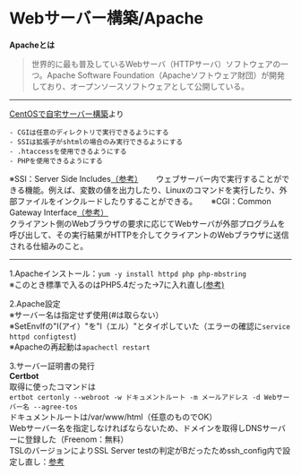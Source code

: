 # Webサーバー構築/Apache
**Apacheとは**  
> 世界的に最も普及しているWebサーバ（HTTPサーバ）ソフトウェアの一つ。Apache Software Foundation（Apacheソフトウェア財団）が開発しており、オープンソースソフトウェアとして公開している。

***

[CentOSで自宅サーバー構築](https://centossrv.com/apache.shtml)より  
``` 
- CGIは任意のディレクトリで実行できるようにする  
- SSIは拡張子がshtmlの場合のみ実行できるようにする  
- .htaccessを使用できるようにする  
- PHPを使用できるようにする  
```
※SSI：Server Side Includes[（参考）](https://designsupply-web.com/media/knowledgeside/3370/)　　
ウェブサーバー内で実行することができる機能。例えば、変数の値を出力したり、Linuxのコマンドを実行したり、外部ファイルをインクルードしたりすることができる。　　
※CGI：Common Gateway Interface[（参考）](infraexpert.com/study/tcpip16.5.html)  
クライアント側のWebブラウザの要求に応じてWebサーバが外部プログラムを呼び出して、その実行結果がHTTPを介してクライアントのWebブラウザに送信される仕組みのこと。  
  
***

1.Apacheインストール：`yum -y install httpd php php-mbstring`  
※このとき標準で入るのはPHP5.4だった→7に入れ直し[(参考)](https://www.rem-system.com/centos-httpd-php73/)  
  
2.Apache設定  
※サーバー名は指定せず使用(#は取らない）  
※SetEnvIfの"I(アイ）"を"l（エル）"とタイポしていた（エラーの確認に`service httpd configtest`)   
※Apacheの再起動は`apachectl restart`  

3.サーバー証明書の発行  
**Certbot**  
取得に使ったコマンドは  
``` ertbot certonly --webroot -w ドキュメントルート -m メールアドレス -d Webサーバー名 --agree-tos ```  
ドキュメントルートは/var/www/html（任意のものでOK）  
Webサーバー名を指定しなければならないため、ドメインを取得しDNSサーバーに登録した（Freenom：無料）  
TSLのバージョンによりSSL Server testの判定がBだったためssh_config内で設定し直し：[参考](https://blog.apar.jp/web/10025/)
